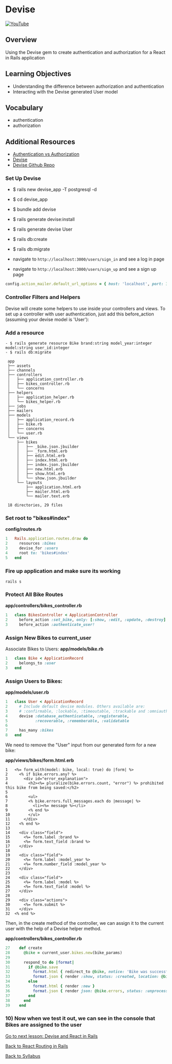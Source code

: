 # Devise
[![YouTube](http://img.youtube.com/vi/ypXAYSn4PqY/0.jpg)](https://www.youtube.com/watch?v=ypXAYSn4PqY)

## Overview
Using the Devise gem to create authentication and authorization for a React in Rails application

## Learning Objectives
- Understanding the difference between authorization and authentication
- Interacting with the Devise generated User model

## Vocabulary
- authentication
- authorization

## Additional Resources
- [Authentication vs Authorization](./authentication-vs-authorization.md)
- [Devise](https://github.com/plataformatec/devise)
- [Devise Github Repo](https://github.com/plataformatec/devise#getting-started)


### Set Up Devise
- $ rails new devise_app -T postgresql -d
- $ cd devise_app
- $ bundle add devise
- $ rails generate devise:install
- $ rails generate devise User
- $ rails db:create
- $ rails db:migrate


- navigate to `http://localhost:3000/users/sign_in` and see a log in page
- navigate to `http://localhost:3000/users/sign_up` and see a sign up page


```ruby
config.action_mailer.default_url_options = { host: 'localhost', port: 3000 }
```

### Controller Filters and Helpers

Devise will create some helpers to use inside your controllers and views. To set up a controller with user authentication, just add this before_action (assuming your devise model is 'User'):

### Add a resource

```
- $ rails generate resource Bike brand:string model_year:integer model:string user_id:integer
- $ rails db:migrate
```

```
 app
 ├── assets
 ├── channels
 ├── controllers
 │   ├── application_controller.rb
 │   ├── bikes_controller.rb
 │   └── concerns
 ├── helpers
 │   ├── application_helper.rb
 │   └── bikes_helper.rb
 ├── jobs
 ├── mailers
 ├── models
 │   ├── application_record.rb
 │   ├── bike.rb
 │   ├── concerns
 │   └── user.rb
 └── views
     ├── bikes
     │   ├── _bike.json.jbuilder
     │   ├── _form.html.erb
     │   ├── edit.html.erb
     │   ├── index.html.erb
     │   ├── index.json.jbuilder
     │   ├── new.html.erb
     │   ├── show.html.erb
     │   └── show.json.jbuilder
     └── layouts
         ├── application.html.erb
         ├── mailer.html.erb
         └── mailer.text.erb

 18 directories, 29 files
```

### Set root to "bikes#index"
**config/routes.rb**
```ruby
1	Rails.application.routes.draw do
2	  resources :bikes
3	  devise_for :users
4	  root to: 'bikes#index'
5	end
```

### Fire up application and make sure its working

```
rails s
```

### Protect All Bike Routes

**app/controllers/bikes_controller.rb**
```ruby
1	class BikesController < ApplicationController
2	  before_action :set_bike, only: [:show, :edit, :update, :destroy]
3	  before_action :authenticate_user!
```

### Assign New Bikes to current_user

Associate Bikes to Users:
**app/models/bike.rb**
```ruby
1	class Bike < ApplicationRecord
2	  belongs_to :user
3	end
```

### Assign Users to Bikes:
**app/models/user.rb**
```ruby
1	class User < ApplicationRecord
2	  # Include default devise modules. Others available are:
3	  # :confirmable, :lockable, :timeoutable, :trackable and :omniauthable
4	  devise :database_authenticatable, :registerable,
5	         :recoverable, :rememberable, :validatable
6
7	  has_many :bikes
8	end
```

We need to remove the "User" input from our generated form for a new bike:

**app/views/bikes/form.html.erb**
```
1	<%= form_with(model: bike, local: true) do |form| %>
2	  <% if bike.errors.any? %>
3	    <div id="error_explanation">
4	      <h2><%= pluralize(bike.errors.count, "error") %> prohibited this bike from being saved:</h2>
5
6	      <ul>
7	      <% bike.errors.full_messages.each do |message| %>
8	        <li><%= message %></li>
9	      <% end %>
10	      </ul>
11	    </div>
12	  <% end %>
13
14	  <div class="field">
15	    <%= form.label :brand %>
16	    <%= form.text_field :brand %>
17	  </div>
18
19	  <div class="field">
20	    <%= form.label :model_year %>
21	    <%= form.number_field :model_year %>
22	  </div>
23
24	  <div class="field">
25	    <%= form.label :model %>
26	    <%= form.text_field :model %>
27	  </div>
28
29	  <div class="actions">
30	    <%= form.submit %>
31	  </div>
32	<% end %>
```

Then, in the create method of the controller, we can assign it to the current user with the help of a Devise helper method.

**app/controllers/bikes_controller.rb**
```ruby
27	  def create
28	    @bike = current_user.bikes.new(bike_params)
29
30	    respond_to do |format|
31	      if @bike.save
32	        format.html { redirect_to @bike, notice: 'Bike was successfully created.' }
33	        format.json { render :show, status: :created, location: @bike }
34	      else
35	        format.html { render :new }
36	        format.json { render json: @bike.errors, status: :unprocessable_entity }
37	      end
38	    end
39	  end
```

### 10) Now when we test it out, we can see in the console that Bikes are assigned to the user





[Go to next lesson: Devise and React in Rails](./devise_and_react_in_rails.md)

[Back to React Routing in Rails](./react_routing_in_rails.md)

[Back to Syllabus](../README.md)
